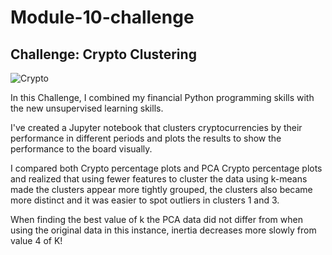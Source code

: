 # Module-10-challenge

## Challenge: Crypto Clustering

![Crypto](https://tse4.mm.bing.net/th?id=OIP.W86wadZRcUBR-FP8NPKp0wHaEK&pid=Api&P=0&h=220)

In this Challenge, I combined my financial Python programming skills with the new unsupervised learning skills.

I've created a Jupyter notebook that clusters cryptocurrencies by their performance in different periods and plots the results to show the performance to the board visually.

I compared both Crypto percentage plots and PCA Crypto percentage plots and realized that using fewer features to cluster the data using k-means made the clusters appear more tightly grouped, the clusters also became more distinct and it was easier to spot outliers in clusters 1 and 3.

When finding the best value of k the PCA data did not differ from when using the original data in this instance, inertia decreases more slowly from value 4 of K!
